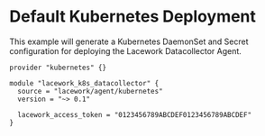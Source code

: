 # Default Kubernetes Deployment

This example will generate a Kubernetes DaemonSet and Secret configuration for deploying the Lacework Datacollector Agent.

```hcl
provider "kubernetes" {}

module "lacework_k8s_datacollector" {
  source = "lacework/agent/kubernetes"
  version = "~> 0.1"

  lacework_access_token = "0123456789ABCDEF0123456789ABCDEF"
}
```
